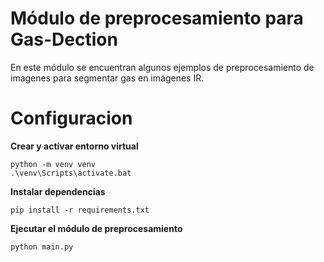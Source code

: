 # Módulo de preprocesamiento para Gas-Dection

En este módulo se encuentran algunos ejemplos de preprocesamiento de imagenes
para segmentar gas en imágenes IR.


# Configuracion

**Crear y activar entorno virtual**

```
python -m venv venv
.\venv\Scripts\activate.bat
```

**Instalar dependencias**

```
pip install -r requirements.txt
```

**Ejecutar el módulo de preprocesamiento**

```
python main.py
```




